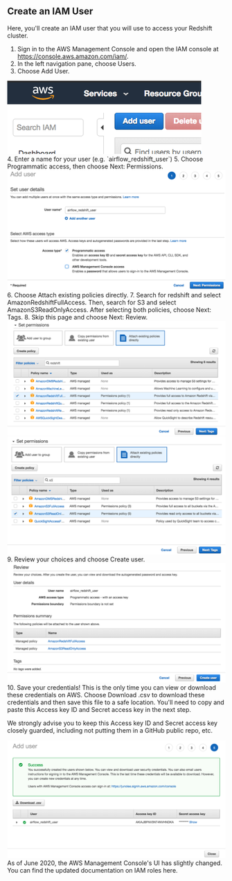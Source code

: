 ## Create an IAM User
Here, you'll create an IAM user that you will use to access your Redshift cluster.

1. Sign in to the AWS Management Console and open the IAM console at https://console.aws.amazon.com/iam/.
2. In the left navigation pane, choose Users.
3. Choose Add User.
<div>
<img src="img/iam_user1.png">
</div>
4. Enter a name for your user (e.g. `airflow_redshift_user`)
5. Choose Programmatic access, then choose Next: Permissions.
<div>
<img src="img/iam_user2.png">
</div>
6. Choose Attach existing policies directly.
7. Search for redshift and select AmazonRedshiftFullAccess. Then, search for S3 and select AmazonS3ReadOnlyAccess. After selecting both policies, choose Next: Tags.
8. Skip this page and choose Next: Review.
<div>
<img src="img/iam_user3.png">
</div>
<div>
<img src="img/iam_user4.png">
</div>
9. Review your choices and choose Create user.
<div>
<img src="img/iam_user5.png">
</div>
10. Save your credentials! This is the only time you can view or download these credentials on AWS. Choose Download .csv to download these credentials and then save this file to a safe location. You'll need to copy and paste this Access key ID and Secret access key in the next step.

We strongly advise you to keep this Access key ID and Secret access key closely guarded, including not putting them in a GitHub public repo, etc.
<div>
<img src="img/iam_user6.png">
</div>
As of June 2020, the AWS Management Console's UI has slightly changed. You can find the updated documentation on IAM roles here.
